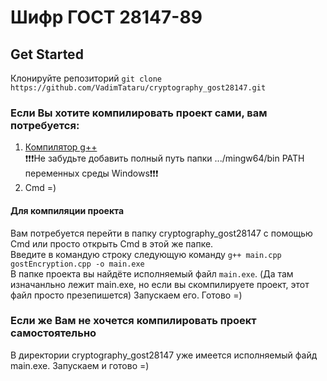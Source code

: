# Шифр ГОСТ 28147-89

## Get Started
Клонируйте репозиторий `git clone https://github.com/VadimTataru/cryptography_gost28147.git`  
### Если Вы хотите компилировать проект сами, вам потребуется:
1) [Компилятор g++](https://winlibs.com/#download-release)  
:exclamation::exclamation::exclamation:Не забудьте добавить полный путь папки .../mingw64/bin PATH переменных среды Windows:exclamation::exclamation::exclamation:
2) Cmd =)

#### Для компиляции проекта 
Вам потребуется перейти в папку cryptography_gost28147 с помощью Cmd или просто открыть Cmd в этой же папке.  
Введите в командую строку следующую команду `g++ main.cpp gostEncryption.cpp -o main.exe`  
В папке проекта вы найдёте исполняемый файл `main.exe`. (Да там изначанльно лежит main.exe, но если вы скомпилируете проект, этот файл просто презепишется) Запускаем его. Готово =)  

### Если же Вам не хочется компилировать проект самостоятельно  
В директории cryptography_gost28147 уже имеется исполняемый файд main.exe. Запускаем и готово =)
